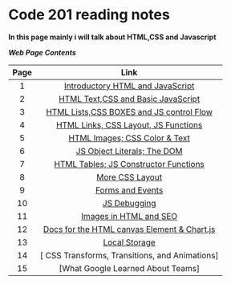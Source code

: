 # Code 201 reading notes
**In this page mainly i will talk about HTML,CSS and Javascript**

***Web Page Contents***

|Page            | Link 
|   :----------: | :----------:    |
|1   |  [Introductory HTML and JavaScript](https://mahmoudzeidan10.github.io/reading-notes-201/class-01)
|2   |  [HTML Text,CSS and Basic JavaScript](https://mahmoudzeidan10.github.io/reading-notes-201/class-02)
|3   |   [HTML Lists,CSS BOXES and JS control Flow](https://mahmoudzeidan10.github.io/reading-notes-201/class-03)
|4  |   [HTML Links, CSS Layout, JS Functions](https://mahmoudzeidan10.github.io/reading-notes-201/class-04)
|5  |   [ HTML Images; CSS Color & Text](https://mahmoudzeidan10.github.io/reading-notes-201/class-05)
| 6 |   [ JS Object Literals; The DOM](https://mahmoudzeidan10.github.io/reading-notes-201/class-06)
| 7 |   [HTML Tables; JS Constructor Functions](https://mahmoudzeidan10.github.io/reading-notes-201/class-07)
| 8 |   [More CSS Layout](https://mahmoudzeidan10.github.io/reading-notes-201/class-08)
| 9 |   [Forms and Events](https://mahmoudzeidan10.github.io/reading-notes-201/class-09)  
| 10 |   [JS Debugging](https://mahmoudzeidan10.github.io/reading-notes-201/class-10)
| 11 |   [Images in HTML and SEO](https://mahmoudzeidan10.github.io/reading-notes-201/class-11)
| 12 |   [Docs for the HTML canvas Element & Chart.js](https://mahmoudzeidan10.github.io/reading-notes-201/class-12)
| 13 |   [Local Storage](https://mahmoudzeidan10.github.io/reading-notes-201/class-13)
| 14 |   [ CSS Transforms, Transitions, and Animations]
| 15 |   [What Google Learned About Teams]
